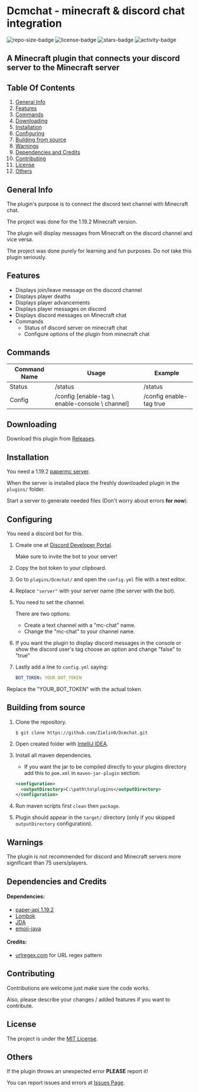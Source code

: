 # Dcmchat - minecraft & discord chat integration

![repo-size-badge](https://img.shields.io/github/repo-size/Zielin0/Dcmchat?style=flat-square)
![license-badge](https://img.shields.io/github/license/Zielin0/Dcmchat?style=flat-square)
![stars-badge](https://img.shields.io/github/stars/Zielin0/Dcmchat?style=flat-square)
![activity-badge](https://img.shields.io/github/commit-activity/m/Zielin0/Dcmchat?style=flat-square)


## A Minecraft plugin that connects your discord server to the Minecraft server

## Table Of Contents

1. [General Info](#general-info)
2. [Features](#features)
3. [Commands](#commands)
4. [Downloading](#downloading)
5. [Installation](#installation)
6. [Configuring](#configuring)
7. [Building from source](#building-from-source)
8. [Warnings](#warnings)
9. [Dependencies and Credits](#dependencies-and-credits)
10. [Contributing](#contributing)
11. [License](#license)
12. [Others](#others)

## General Info
The plugin's purpose is to connect the discord text channel with Minecraft chat.

The project was done for the 1.19.2 Minecraft version.

The plugin will display messages from Minecraft on the discord channel and vice versa.

The project was done purely for learning and fun purposes. Do not take this plugin seriously.

## Features

- Displays join/leave message on the discord channel
- Displays player deaths
- Displays player advancements
- Displays player messages on discord
- Displays discord messages on Minecraft chat
- Commands
   - Status of discord server on minecraft chat 
   - Configure options of the plugin from minecraft chat

## Commands

| Command Name | Usage                                                   | Example                 |
|--------------|---------------------------------------------------------|-------------------------|
| Status       | /status                                                 | /status                 |
| Config       | /config [enable-tag \ enable-console \ channel] <value> | /config enable-tag true |

## Downloading

Download this plugin from [Releases](https://github.com/Zielin0/Dcmchat/releases).

## Installation

You need a 1.19.2 [papermc server](https://papermc.io/downloads).

When the server is installed place the freshly downloaded plugin in the `plugins/` folder.

Start a server to generate needed files (Don't worry about errors **for now**).

## Configuring

You need a discord bot for this.

1. Create one at [Discord Developer Portal](https://discord.com/developers/applications).

   Make sure to invite the bot to your server!

2. Copy the bot token to your clipboard.

3. Go to `plugins/Dcmchat/` and open the `config.yml` file with a text editor.

4. Replace `"server"` with your server name (the server with the bot).

5. You need to set the channel.

   There are two options:
   - Create a text channel with a "mc-chat" name.
   - Change the "mc-chat" to your channel name.

6. If you want the plugin to display discord messages in the console or show the discord user's tag
   choose an option and change "false" to "true"

7. Lastly add a line to `config.yml` saying:

    ```yaml
    BOT_TOKEN: YOUR_BOT_TOKEN
    ```

Replace the "YOUR_BOT_TOKEN" with the actual token.

## Building from source

1. Clone the repository.

    ```shell
    $ git clone https://github.com/Zielin0/Dcmchat.git
    ```

2. Open created folder with [IntelliJ IDEA](https://www.jetbrains.com/idea/download/).

3. Install all maven dependencies.

   - If you want the jar to be compiled directly to your plugins
     directory add this to `pom.xml` in `maven-jar-plugin` section:
   
   ```xml
   <configuration>
     <outputDirectory>C:\path\to\plugins</outputDirectory>
   </configuration>
   ```

4. Run maven scripts first `clean` then `package`.

5. Plugin should appear in the `target/` directory (only if you skipped `outputDirectory` configuration).

## Warnings

The plugin is not recommended for discord and Minecraft servers
more significant than 75 users/players.

## Dependencies and Credits

#### Dependencies:

- [paper-api 1.19.2](https://papermc.io/using-the-api)
- [Lombok](https://projectlombok.org/setup/maven)
- [JDA](https://github.com/DV8FromTheWorld/JDA#download)
- [emoji-java](https://github.com/vdurmont/emoji-java)

#### Credits:

- [urlregex.com](https://urlregex.com/) for URL regex pattern

## Contributing

Contributions are welcome just make sure the code works.

Also, please describe your changes / added features if you want to contribute.

## License

The project is under the [MIT License](./LICENSE).

## Others

If the plugin throws an unexpected error **PLEASE** report it!

You can report issues and errors at [Issues Page](https://github.com/Zielin0/Dcmchat/issues).
